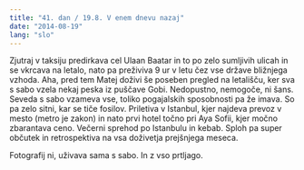 ```yaml
---
title: "41. dan / 19.8. V enem dnevu nazaj"
date: "2014-08-19"
lang: "slo"
---
```


Zjutraj v taksiju predirkava cel Ulaan Baatar in to po zelo sumljivih ulicah in se vkrcava na letalo, nato pa preživiva 9 ur v letu čez vse države bližnjega vzhoda. Aha, pred tem Matej doživi še poseben pregled na letališču, ker sva s sabo vzela nekaj peska iz puščave Gobi. Nedopustno, nemogoče, ni šans. Seveda s sabo vzameva vse, toliko pogajalskih sposobnosti pa že imava. So pa zelo sitni, kar se tiče fosilov. Priletiva v Istanbul, kjer najdeva prevoz v mesto (metro je zakon) in nato prvi hotel točno pri Aya Sofii, kjer močno zbarantava ceno. Večerni sprehod po Istanbulu in kebab. Sploh pa super občutek in retrospektiva na vsa doživetja prejšnjega meseca.

Fotografij ni, uživava sama s sabo. In z vso prtljago.
